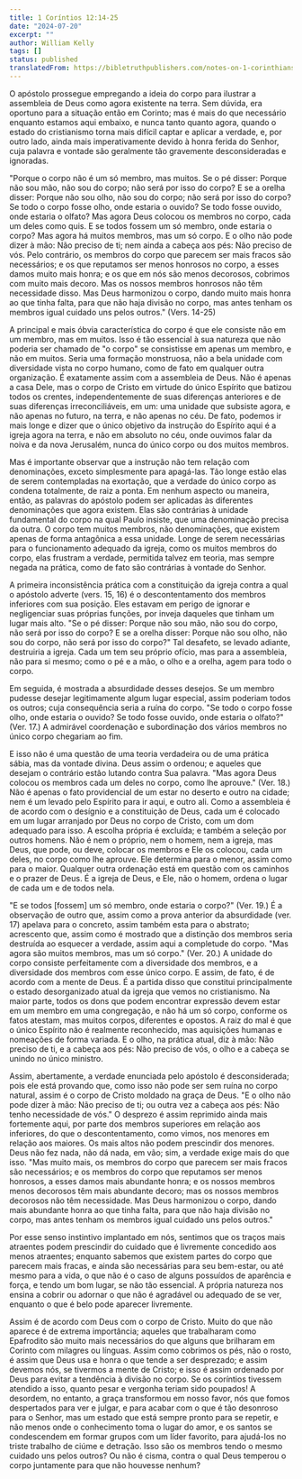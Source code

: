 ```yaml
---
title: 1 Coríntios 12:14-25
date: "2024-07-20"
excerpt: ""
author: William Kelly
tags: []
status: published
translatedFrom: https://bibletruthpublishers.com/notes-on-1-corinthians-12-14-25/william-kelly-wk/w-kelly/lac143262-lub-16164-5
---
```


O apóstolo prossegue empregando a ideia do corpo para ilustrar a
assembleia de Deus como agora existente na terra. Sem dúvida, era
oportuno para a situação então em Corinto; mas é mais do que necessário
enquanto estamos aqui embaixo, e nunca tanto quanto agora, quando o
estado do cristianismo torna mais difícil captar e aplicar a verdade, e,
por outro lado, ainda mais imperativamente devido à honra ferida do
Senhor, cuja palavra e vontade são geralmente tão gravemente
desconsideradas e ignoradas.

"Porque o corpo não é um só membro, mas muitos. Se o pé disser: Porque
não sou mão, não sou do corpo; não será por isso do corpo? E se a orelha
disser: Porque não sou olho, não sou do corpo; não será por isso do
corpo? Se todo o corpo fosse olho, onde estaria o ouvido? Se todo fosse
ouvido, onde estaria o olfato? Mas agora Deus colocou os membros no
corpo, cada um deles como quis. E se todos fossem um só membro, onde
estaria o corpo? Mas agora há muitos membros, mas um só corpo. E o olho
não pode dizer à mão: Não preciso de ti; nem ainda a cabeça aos pés: Não
preciso de vós. Pelo contrário, os membros do corpo que parecem ser mais
fracos são necessários; e os que reputamos ser menos honrosos no corpo,
a esses damos muito mais honra; e os que em nós são menos decorosos,
cobrimos com muito mais decoro. Mas os nossos membros honrosos não têm
necessidade disso. Mas Deus harmonizou o corpo, dando muito mais honra
ao que tinha falta, para que não haja divisão no corpo, mas antes tenham
os membros igual cuidado uns pelos outros." (Vers. 14-25)

A principal e mais óbvia característica do corpo é que ele consiste não
em um membro, mas em muitos. Isso é tão essencial à sua natureza que não
poderia ser chamado de "o corpo" se consistisse em apenas um membro, e
não em muitos. Seria uma formação monstruosa, não a bela unidade com
diversidade vista no corpo humano, como de fato em qualquer outra
organização. É exatamente assim com a assembleia de Deus. Não é apenas a
casa Dele, mas o corpo de Cristo em virtude do único Espírito que
batizou todos os crentes, independentemente de suas diferenças
anteriores e de suas diferenças irreconciliáveis, em um: uma unidade que
subsiste agora, e não apenas no futuro, na terra, e não apenas no céu.
De fato, podemos ir mais longe e dizer que o único objetivo da instrução
do Espírito aqui é a igreja agora na terra, e não em absoluto no céu,
onde ouvimos falar da noiva e da nova Jerusalém, nunca do único corpo ou
dos muitos membros.

Mas é importante observar que a instrução não tem relação com
denominações, exceto simplesmente para apagá-las. Tão longe estão elas
de serem contempladas na exortação, que a verdade do único corpo as
condena totalmente, de raiz a ponta. Em nenhum aspecto ou maneira,
então, as palavras do apóstolo podem ser aplicadas às diferentes
denominações que agora existem. Elas são contrárias à unidade
fundamental do corpo na qual Paulo insiste, que uma denominação precisa
da outra. O corpo tem muitos membros, não denominações, que existem
apenas de forma antagônica a essa unidade. Longe de serem necessárias
para o funcionamento adequado da igreja, como os muitos membros do
corpo, elas frustram a verdade, permitida talvez em teoria, mas sempre
negada na prática, como de fato são contrárias à vontade do Senhor.

A primeira inconsistência prática com a constituição da igreja contra a
qual o apóstolo adverte (vers. 15, 16) é o descontentamento dos membros
inferiores com sua posição. Eles estavam em perigo de ignorar e
negligenciar suas próprias funções, por inveja daqueles que tinham um
lugar mais alto. "Se o pé disser: Porque não sou mão, não sou do corpo,
não será por isso do corpo? E se a orelha disser: Porque não sou olho,
não sou do corpo, não será por isso do corpo?" Tal desafeto, se levado
adiante, destruiria a igreja. Cada um tem seu próprio ofício, mas para a
assembleia, não para si mesmo; como o pé e a mão, o olho e a orelha,
agem para todo o corpo.

Em seguida, é mostrada a absurdidade desses desejos. Se um membro
pudesse desejar legitimamente algum lugar especial, assim poderiam todos
os outros; cuja consequência seria a ruína do corpo. "Se todo o corpo
fosse olho, onde estaria o ouvido? Se todo fosse ouvido, onde estaria o
olfato?" (Ver. 17.) A admirável coordenação e subordinação dos vários
membros no único corpo chegariam ao fim.

E isso não é uma questão de uma teoria verdadeira ou de uma prática
sábia, mas da vontade divina. Deus assim o ordenou; e aqueles que
desejam o contrário estão lutando contra Sua palavra. "Mas agora Deus
colocou os membros cada um deles no corpo, como lhe aprouve." (Ver. 18.)
Não é apenas o fato providencial de um estar no deserto e outro na
cidade; nem é um levado pelo Espírito para ir aqui, e outro ali. Como a
assembleia é de acordo com o desígnio e a constituição de Deus, cada um
é colocado em um lugar arranjado por Deus no corpo de Cristo, com um dom
adequado para isso. A escolha própria é excluída; e também a seleção por
outros homens. Não é nem o próprio, nem o homem, nem a igreja, mas Deus,
que pode, ou deve, colocar os membros e Ele os colocou, cada um deles,
no corpo como lhe aprouve. Ele determina para o menor, assim como para o
maior. Qualquer outra ordenação está em questão com os caminhos e o
prazer de Deus. É a igreja de Deus, e Ele, não o homem, ordena o lugar
de cada um e de todos nela.

"E se todos \[fossem\] um só membro, onde estaria o corpo?" (Ver. 19.) É
a observação de outro que, assim como a prova anterior da absurdidade
(ver. 17) apelava para o concreto, assim também esta para o abstrato;
acrescento que, assim como é mostrado que a distinção dos membros seria
destruída ao esquecer a verdade, assim aqui a completude do corpo. "Mas
agora são muitos membros, mas um só corpo." (Ver. 20.) A unidade do
corpo consiste perfeitamente com a diversidade dos membros, e a
diversidade dos membros com esse único corpo. E assim, de fato, é de
acordo com a mente de Deus. É a partida disso que constitui
principalmente o estado desorganizado atual da igreja que vemos no
cristianismo. Na maior parte, todos os dons que podem encontrar
expressão devem estar em um membro em uma congregação, e não há um só
corpo, conforme os fatos atestam, mas muitos corpos, diferentes e
opostos. A raiz do mal é que o único Espírito não é realmente
reconhecido, mas aquisições humanas e nomeações de forma variada. E o
olho, na prática atual, diz à mão: Não preciso de ti, e a cabeça aos
pés: Não preciso de vós, o olho e a cabeça se unindo no único ministro.

Assim, abertamente, a verdade enunciada pelo apóstolo é desconsiderada;
pois ele está provando que, como isso não pode ser sem ruína no corpo
natural, assim é o corpo de Cristo moldado na graça de Deus. "E o olho
não pode dizer à mão: Não preciso de ti; ou outra vez a cabeça aos pés:
Não tenho necessidade de vós." O desprezo é assim reprimido ainda mais
fortemente aqui, por parte dos membros superiores em relação aos
inferiores, do que o descontentamento, como vimos, nos menores em
relação aos maiores. Os mais altos não podem prescindir dos menores.
Deus não fez nada, não dá nada, em vão; sim, a verdade exige mais do que
isso. "Mas muito mais, os membros do corpo que parecem ser mais fracos
são necessários; e os membros do corpo que reputamos ser menos honrosos,
a esses damos mais abundante honra; e os nossos membros menos decorosos
têm mais abundante decoro; mas os nossos membros decorosos não têm
necessidade. Mas Deus harmonizou o corpo, dando mais abundante honra ao
que tinha falta, para que não haja divisão no corpo, mas antes tenham os
membros igual cuidado uns pelos outros."

Por esse senso instintivo implantado em nós, sentimos que os traços mais
atraentes podem prescindir do cuidado que é livremente concedido aos
menos atraentes; enquanto sabemos que existem partes do corpo que
parecem mais fracas, e ainda são necessárias para seu bem-estar, ou até
mesmo para a vida, o que não é o caso de alguns possuídos de aparência e
força, e tendo um bom lugar, se não tão essencial. A própria natureza
nos ensina a cobrir ou adornar o que não é agradável ou adequado de se
ver, enquanto o que é belo pode aparecer livremente.

Assim é de acordo com Deus com o corpo de Cristo. Muito do que não
aparece é de extrema importância; aqueles que trabalharam como
Epafrodito são muito mais necessários do que alguns que brilharam em
Corinto com milagres ou línguas. Assim como cobrimos os pés, não o
rosto, é assim que Deus usa e honra o que tende a ser desprezado; e
assim devemos nós, se tivermos a mente de Cristo; e isso é assim
ordenado por Deus para evitar a tendência à divisão no corpo. Se os
coríntios tivessem atendido a isso, quanto pesar e vergonha teriam sido
poupados! A desordem, no entanto, a graça transformou em nosso favor,
nós que fomos despertados para ver e julgar, e para acabar com o que é
tão desonroso para o Senhor, mas um estado que está sempre pronto para
se repetir, e não menos onde o conhecimento toma o lugar do amor, e os
santos se condescendem em formar grupos com um líder favorito, para
ajudá-los no triste trabalho de ciúme e detração. Isso são os membros
tendo o mesmo cuidado uns pelos outros? Ou não é cisma, contra o qual
Deus temperou o corpo juntamente para que não houvesse nenhum?

